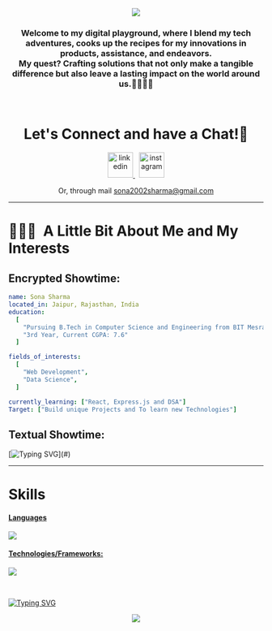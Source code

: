 <p align="center">
  <img src="https://capsule-render.vercel.app/api?type=waving&color=0:000000,100:ec1515&height=140&section=header&animation=fadeIn&text=Hello!&fontColor=ffffff&fontAlignY=34"/>
</p>

<h3 align="center">
Welcome to my digital playground, where I blend my tech adventures, cooks up the recipes for my innovations in products, assistance, and endeavors.
  <br>My quest? Crafting solutions that not only make a tangible difference but also leave a lasting impact on the world around us.👾👩‍💻✨
</h3>

<br>

<h1 align="center">
  Let's Connect and have a Chat!💬
</h1>

<p align="center">
<a href="https://www.linkedin.com/in/sona-sharma-4010b3307/">
  <img src="https://user-images.githubusercontent.com/46517096/166973395-19676cd8-f8ec-4abf-83ff-da8243505b82.png" alt="linkedin" height="50">
</a>
&nbsp;
<a href="https://www.instagram.com/sonasharma_03/">
  <img src="https://user-images.githubusercontent.com/46517096/166974368-9798f39f-1f46-499c-b14e-81f0a3f83a06.png" alt="instagram" height="50">
</a>
</p>

<p align="center">
<a>Or, through mail <a href="mailto:sona2002sharma@gmail.com">sona2002sharma@gmail.com</a>
</p>

---

<h1> 👨🏻‍💻 &nbsp;A Little Bit About Me and My Interests</h1>

<h2>Encrypted Showtime:</h2>

```yaml
name: Sona Sharma
located_in: Jaipur, Rajasthan, India
education:
  [
    "Pursuing B.Tech in Computer Science and Engineering from BIT Mesra",
    "3rd Year, Current CGPA: 7.6"
  ]

fields_of_interests:
  [
    "Web Development",
    "Data Science",
  ]

currently_learning: ["React, Express.js and DSA"]
Target: ["Build unique Projects and To learn new Technologies"]
```

<h2>Textual Showtime:</h2>

[![Typing SVG](https://readme-typing-svg.demolab.com?font=Poppins&size=65&duration=1800&pause=1200&color=F7F7F7&background=0D1117&center=true&vCenter=true&random=false&width=2420&height=300&lines=Hello+there%2C+I'm+Sona;Welcome+to+my+digital+jungle+Gym;Get+ready!+The+next+10+points+offer+a+peek+into+my+world;1%2F10%3A+I'm+Currently+pursuing+B.Tech+in+Computer+Science;2%2F10%3A+Coder+by+day%2C+and+in+shining+moonlight+too;3%2F10%3A+Every+single+byte+here+tells+my+story;4%2F10%3A+I+excel+in+organizing+%E2%80%94+spaces%2C+memory+and+life;5%2F10%3A+Coffee%E2%80%94my+real+code+compiler;6%2F10%3A+Coding+today+so+can+DEBUG+tomorrow;7%2F10%3A+Obsessing+over+%E2%80%94+Leetcode;8%2F10%3A+Always+Cpp+before+anybody+else%E2%80%94my+top+weapon;9%2F10%3A+Everyday+starts+with+new+problems+YES+DSA+problems;10%2F10%3A+Working+to+leave+a+impact%2C+Digital+Footprint!;thanks+for+diving+into+my+coding+tale%E2%80%94appreciate+it!;)](#)

---

# Skills
<p align="center">
  <a href="https://skillicons.dev">
   <h4>Languages</h4>
    <img src="https://skillicons.dev/icons?i=cpp,c,java,javascript" />
    <h4>Technologies/Frameworks:</h4>
    <img src="https://skillicons.dev/icons?i=html,css,bootstrap,tailwind,nodejs,expressjs,react,mysql,git,github,vscode" />
  </a>
</p>
     


<br>

[![Typing SVG](https://readme-typing-svg.demolab.com?font=Gloria+Hallelujah&size=65&duration=2000&pause=1200&color=F7F7F7&background=0D1117&center=true&vCenter=true&random=false&width=2580&height=100&lines=thanks+for+making+it+to+the+end!+%F0%9F%98%84%E2%98%95%EF%B8%8F)](#)

<p align="center">
  <img src="https://capsule-render.vercel.app/api?type=waving&color=0:ec1515,150:000000&animation=fadeIn&height=100&section=footer"/>
</p>
